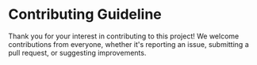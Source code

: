 # Contributing Guideline

Thank you for your interest in contributing to this project! We welcome contributions from everyone, whether it's reporting an issue, submitting a pull request, or suggesting improvements.
